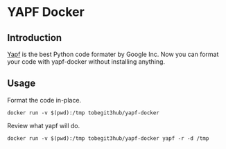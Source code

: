 # YAPF Docker

## Introduction

[Yapf](https://github.com/google/yapf) is the best Python code formater by Google Inc. Now you can format your code with yapf-docker without installing anything.

## Usage

Format the code in-place.

```
docker run -v $(pwd):/tmp tobegit3hub/yapf-docker
```

Review what yapf will do.

```
docker run -v $(pwd):/tmp tobegit3hub/yapf-docker yapf -r -d /tmp
```
